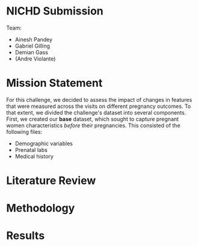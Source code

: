 # NICHD Submission

Team: 
- Ainesh Pandey
- Gabriel Gilling
- Demian Gass
- (Andre Violante)

# Mission Statement

For this challenge, we decided to assess the impact of changes in features that were measured across the visits on different pregnancy outcomes. To that extent, we divided the challenge's dataset into several components. 
First, we created our __base__ dataset, which sought to capture pregnant women characteristics _before_ their pregnancies. This consisted of the following files:
- Demographic variables
- Prenatal labs
- Medical history 


# Literature Review

# Methodology

# Results
